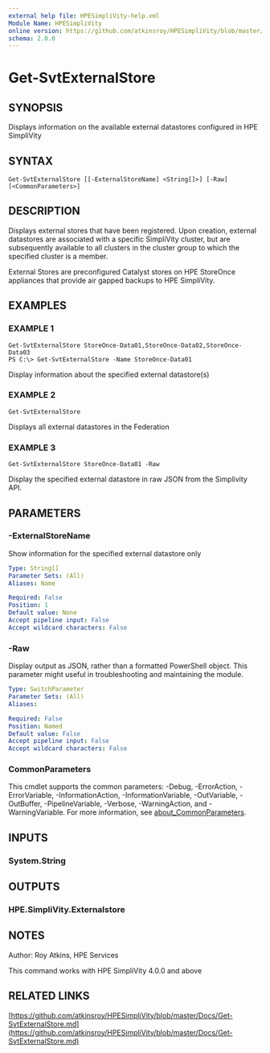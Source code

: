 ```yaml
---
external help file: HPESimpliVity-help.xml
Module Name: HPESimpliVity
online version: https://github.com/atkinsroy/HPESimpliVity/blob/master/Docs/Get-SvtExternalStore.md
schema: 2.0.0
---
```


# Get-SvtExternalStore

## SYNOPSIS
Displays information on the available external datastores configured in HPE SimpliVity

## SYNTAX

```
Get-SvtExternalStore [[-ExternalStoreName] <String[]>] [-Raw] [<CommonParameters>]
```

## DESCRIPTION
Displays external stores that have been registered.
Upon creation, external datastores are associated
with a specific SimpliVity cluster, but are subsequently available to all clusters in the cluster group
to which the specified cluster is a member.

External Stores are preconfigured Catalyst stores on HPE StoreOnce appliances that provide air gapped
backups to HPE SimpliVity.

## EXAMPLES

### EXAMPLE 1
```
Get-SvtExternalStore StoreOnce-Data01,StoreOnce-Data02,StoreOnce-Data03
PS C:\> Get-SvtExternalStore -Name StoreOnce-Data01
```

Display information about the specified external datastore(s)

### EXAMPLE 2
```
Get-SvtExternalStore
```

Displays all external datastores in the Federation

### EXAMPLE 3
```
Get-SvtExternalStore StoreOnce-Data01 -Raw
```

Display the specified external datastore in raw JSON from the Simplivity API.

## PARAMETERS

### -ExternalStoreName
Show information for the specified external datastore only

```yaml
Type: String[]
Parameter Sets: (All)
Aliases: Name

Required: False
Position: 1
Default value: None
Accept pipeline input: False
Accept wildcard characters: False
```

### -Raw
Display output as JSON, rather than a formatted PowerShell object.
This parameter might useful in troubleshooting
and maintaining the module.

```yaml
Type: SwitchParameter
Parameter Sets: (All)
Aliases:

Required: False
Position: Named
Default value: False
Accept pipeline input: False
Accept wildcard characters: False
```

### CommonParameters
This cmdlet supports the common parameters: -Debug, -ErrorAction, -ErrorVariable, -InformationAction, -InformationVariable, -OutVariable, -OutBuffer, -PipelineVariable, -Verbose, -WarningAction, and -WarningVariable. For more information, see [about_CommonParameters](http://go.microsoft.com/fwlink/?LinkID=113216).

## INPUTS

### System.String
## OUTPUTS

### HPE.SimpliVity.Externalstore
## NOTES
Author: Roy Atkins, HPE Services

This command works with HPE SimpliVity 4.0.0 and above

## RELATED LINKS

[https://github.com/atkinsroy/HPESimpliVity/blob/master/Docs/Get-SvtExternalStore.md](https://github.com/atkinsroy/HPESimpliVity/blob/master/Docs/Get-SvtExternalStore.md)

